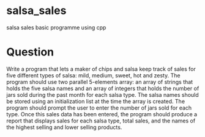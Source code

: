 # salsa_sales
salsa sales basic programme using cpp

<h1>Question</h1>
Write a program that lets a maker of chips and salsa keep track of sales for five different types of salsa: mild, medium, sweet, hot and zesty. The program should use two parallel 5-elements array: an array of strings that holds the five salsa names and an array of integers that holds the number of jars sold during the past month for each salsa type. The salsa names should be stored using an initialization list at the time the array is created. The program should prompt the user to enter the number of jars sold for each type. Once this sales data has been entered, the program should produce a report that displays sales for each salsa type, total sales, and the names of the highest selling and lower selling products. 


